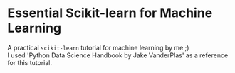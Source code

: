 # Essential Scikit-learn for Machine Learning
A practical `scikit-learn` tutorial for machine learning by me ;) </br>
I used 'Python Data Science Handbook by Jake VanderPlas' as a reference for this tutorial.
